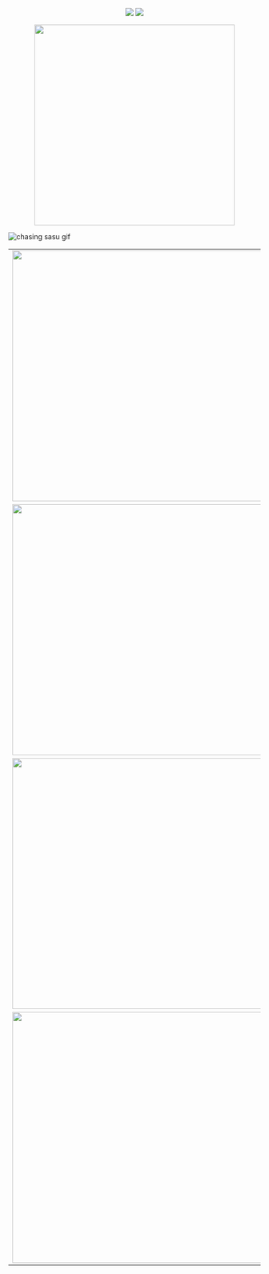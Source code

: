 
 <p align="center">
  <img src="https://komarev.com/ghpvc/?username=ZPIIDR&color=539289&style=plastic&label=profile_views_⟢" />
  <img src="https://cdn.discordapp.com/attachments/1249866886687227914/1388250985419505755/IMG_5357.gif?ex=68604cfb&is=685efb7b&hm=0b43819d089249d8df945a0d1c8bbd9a1cf3524cb030b9908c73ee73f369b180&" />
</p>


<p align="center">
  <a href="https://spotify-github-profile.kittinanx.com/api/view.svg?uid=31n7g6dvqqckkvzd64dbkpkhaqqq&redirect=true">
    <img src="https://spotify-github-profile.kittinanx.com/api/view.svg?uid=31n7g6dvqqckkvzd64dbkpkhaqqq&cover_image=true&theme=novatorem&show_offline=false&background_color=121212&interchange=false" width="400" />
  </a>
</p>

 ![chasing sasu gif](https://files.catbox.moe/t1wjrf.webp) 

<table>
  <tr>
    <td><img src="https://files.catbox.moe/1x7j3p.jpeg" width="500"/></td>
    <td><img src="https://files.catbox.moe/ca9nr4.jpeg" width="500"/></td>
  </tr>
  <tr>
    <td><img src="https://files.catbox.moe/u2fvh9.png" width="500"/></td>
    <td><img src="https://files.catbox.moe/bq9r4b.png" width="500"/></td>
  </tr>
  <tr>
    <td><img src="https://files.catbox.moe/j0x9py.png" width="500"/></td>
    <td><img src="https://files.catbox.moe/hq0dzt.jpeg" width="500"/></td>
  </tr>
  <tr>
    <td><img src="https://files.catbox.moe/ns8pnf.jpeg" width="500"/></td>
    <td><img src="https://files.catbox.moe/bagenv.png" width="500"/></td>
  </tr>
</table>

